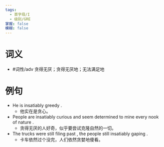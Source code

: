 ```yaml
---
tags:
  - 首字母/I
  - 级别/GRE
掌握: false
模糊: false
---
```

# 词义
- #词性/adv  贪得无厌；贪得无厌地；无法满足地
# 例句
- He is insatiably greedy .
	- 他实在是贪心。
- People are insatiably curious and seem determined to mine every nook of nature .
	- 贪得无厌的人好奇，似乎要尝试克隆自然的一切。
- The trucks were still filing past , the people still insatiably gaping .
	- 卡车依然过个没完，人们依然贪婪地傻看。
